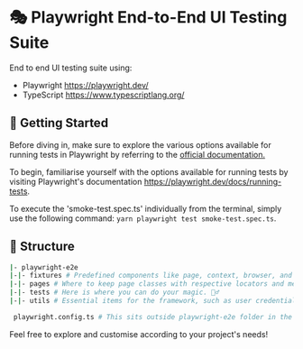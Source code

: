 # 🎭 Playwright End-to-End UI Testing Suite

End to end UI testing suite using:

- Playwright https://playwright.dev/
- TypeScript https://www.typescriptlang.org/

## 🤖 Getting Started

Before diving in, make sure to explore the various options available for running tests in Playwright by referring to the [official documentation.](https://playwright.dev/docs/running-tests) 

To begin, familiarise yourself with the options available for running tests by visiting Playwright's documentation https://playwright.dev/docs/running-tests.

To execute the 'smoke-test.spec.ts' individually from the terminal,  simply use the following command: `yarn playwright test smoke-test.spec.ts`.

## 📁 Structure

```sh
|- playwright-e2e
|-|- fixtures # Predefined components like page, context, browser, and browserName that you can use across different test cases.
|-|- pages # Where to keep page classes with respective locators and methods. We utilise POM (Page Object Modeling).
|-|- tests # Here is where you can do your magic. 🧙‍♂️
|-|- utils # Essential items for the framework, such as user credentials and URLs.

 playwright.config.ts # This sits outside playwright-e2e folder in the projects root. It is the config file for playwright only tests.
```

Feel free to explore and customise according to your project's needs!

